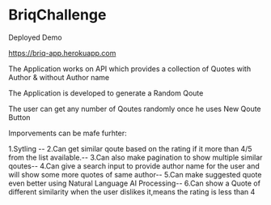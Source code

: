 # BriqChallenge


Deployed Demo

https://briq-app.herokuapp.com

The Application works on API which provides a collection of Quotes with Author & without Author name

The Application is developed to generate a Random Qoute

The user can get any number of Qoutes randomly once he uses New Qoute Button

Imporvements can be mafe furhter:

1.Sytling --
2.Can get similar qoute based on the rating if it more than 4/5 from the list available.--
3.Can also make pagination to show multiple similar qoutes--
4.Can give a search input to provide author name for the user and will show some more quotes of same author--
5.Can make suggested quote even better using Natural Language AI Processing--
6.Can show a Quote of different similarity when the user dislikes it,means the rating is less than 4
